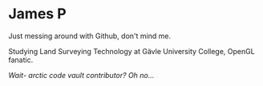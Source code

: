 # James P
 
Just messing around with Github, don't mind me.

Studying Land Surveying Technology at Gävle University College, OpenGL fanatic. 

_Wait- arctic code vault contributor? Oh no..._